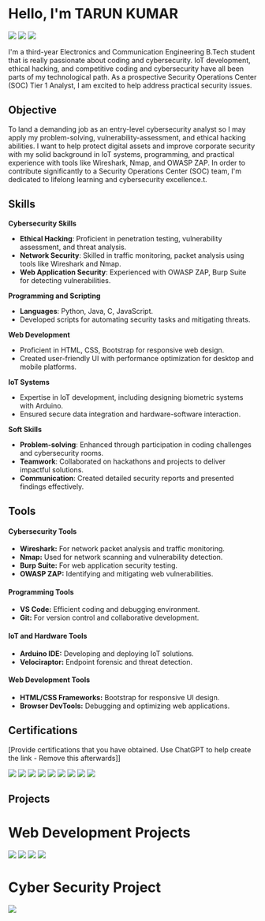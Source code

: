 # Hello, I'm TARUN KUMAR
<a href="https://www.linkedin.com/in/tarun-kumar-pathak/"><img src="https://img.shields.io/badge/-LinkedIn-0072b1?&style=for-the-badge&logo=linkedin&logoColor=white" /></a>
<a href="https://tryhackme.com/r/p/tarunkumar910"><img src="https://img.shields.io/badge/-TryHackMe-212C42?&style=for-the-badge&logo=TryHackMe&logoColor=white" /></a>
<a href="https://leetcode.com/u/tarunkumar910/"><img src="https://img.shields.io/badge/-LeetCode-FFA116?&style=for-the-badge&logo=LeetCode&logoColor=white" /></a>




I'm a third-year Electronics and Communication Engineering B.Tech student that is really passionate about coding and cybersecurity. IoT development, ethical hacking, and competitive coding and cybersecurity have all been parts of my technological path. As a prospective Security Operations Center (SOC) Tier 1 Analyst, I am excited to help address practical security issues.



## Objective

To land a demanding job as an entry-level cybersecurity analyst so I may apply my problem-solving, vulnerability-assessment, and ethical hacking abilities. I want to help protect digital assets and improve corporate security with my solid background in IoT systems, programming, and practical experience with tools like Wireshark, Nmap, and OWASP ZAP. In order to contribute significantly to a Security Operations Center (SOC) team, I'm dedicated to lifelong learning and cybersecurity excellence.t.

## Skills

**Cybersecurity Skills**

* **Ethical Hacking**: Proficient in penetration testing, vulnerability assessment, and threat analysis.
* **Network Security**: Skilled in traffic monitoring, packet analysis using tools like Wireshark and Nmap.
* **Web Application Security**: Experienced with OWASP ZAP, Burp Suite for detecting vulnerabilities.

  
**Programming and Scripting**

* **Languages**: Python, Java, C, JavaScript.
* Developed scripts for automating security tasks and mitigating threats.


**Web Development**

* Proficient in HTML, CSS, Bootstrap for responsive web design.
* Created user-friendly UI with performance optimization for desktop and mobile platforms.
  
**IoT Systems**

* Expertise in IoT development, including designing biometric systems with Arduino.
* Ensured secure data integration and hardware-software interaction.

**Soft Skills**
* **Problem-solving**: Enhanced through participation in coding challenges and cybersecurity rooms.
* **Teamwork**: Collaborated on hackathons and projects to deliver impactful solutions.
* **Communication**: Created detailed security reports and presented findings effectively.
## Tools

#### **Cybersecurity Tools**
- **Wireshark:** For network packet analysis and traffic monitoring.  
- **Nmap:** Used for network scanning and vulnerability detection.  
- **Burp Suite:** For web application security testing.  
- **OWASP ZAP:** Identifying and mitigating web vulnerabilities.  

#### **Programming Tools**
- **VS Code:** Efficient coding and debugging environment.  
- **Git:** For version control and collaborative development.

#### **IoT and Hardware Tools**
- **Arduino IDE:** Developing and deploying IoT solutions.  
- **Velociraptor:** Endpoint forensic and threat detection.

#### **Web Development Tools**
- **HTML/CSS Frameworks:** Bootstrap for responsive UI design.  
- **Browser DevTools:** Debugging and optimizing web applications.
  
  


## Certifications
[Provide certifications that you have obtained. Use ChatGPT to help create the link - Remove this afterwards]]
<div>
<a href="https://cit2.internshipstudio.com/certificates/validate_certificate.php?verify=ISETHT103046"><img src="https://img.shields.io/badge/-Cyber_Security-FF0000?&style=for-the-badge&logo=CyberSecurity&logoColor=white" /></a>
<a href="https://cit2.internshipstudio.com/certificates/validate_certificate.php?verify=ISETHI103046"><img src="https://img.shields.io/badge/-Internship-007ACC?&style=for-the-badge&logo=InternshipStudio&logoColor=white" /></a>
<a href="https://www.coursera.org/account/accomplishments/verify/36AJC7S2JA57"><img src="https://img.shields.io/badge/-Risk_Management-4D4D4D?&style=for-the-badge&logo=Google&logoColor=white" /></a>
<a href="https://www.coursera.org/account/accomplishments/verify/1JZ3FD5ZOVBA"><img src="https://img.shields.io/badge/-Linux_&_SQL-4D4D4D?&style=for-the-badge&logo=Google&logoColor=white" /></a>
<a href="https://www.coursera.org/account/accomplishments/verify/B506671WRWX4"><img src="https://img.shields.io/badge/-Foundations_of_Cybersecurity-2C2F33?&style=for-the-badge&logo=Google&logoColor=white" /></a>
<a href="https://tryhackme-certificates.s3-eu-west-1.amazonaws.com/THM-SE9TRGWNI4.pdf"><img src="https://img.shields.io/badge/-Web_Fundamentals-006400?&style=for-the-badge&logo=TryHackMe&logoColor=white" /></a>
<a href="https://tryhackme-certificates.s3-eu-west-1.amazonaws.com/THM-C2G2ZXOENZ.png"><img src="https://img.shields.io/badge/-Pre_Security_by_TryHackMe-212C42?&style=for-the-badge&logo=TryHackMe&logoColor=white" /></a>
<a href="https://www.udemy.com/certificate/UC-17a06d36-a8ca-415b-831e-e77a586a0b33/"><img src="https://img.shields.io/badge/-Python-000080?&style=for-the-badge&logo=Udemy&logoColor=white" /></a>
<a href="https://www.udemy.com/certificate/UC-53aacb89-3dfd-4d80-bed1-3db59eda547b/"><img src="https://img.shields.io/badge/-Web_Development-000080?&style=for-the-badge&logo=Udemy&logoColor=white" /></a>


</div>

## Projects

# Web  Development Projects
<a href="https://tarunkumar910.github.io/Assignment/"><img src="https://img.shields.io/badge/-Assignment-181717?&style=for-the-badge&logo=GitHub&logoColor=white" /></a>
<a href="https://tarunkumar910.github.io/cv/"><img src="https://img.shields.io/badge/-CV-181717?&style=for-the-badge&logo=GitHub&logoColor=white" /></a>
<a href="https://tarunkumar910.github.io/tin-dog-project/"><img src="https://img.shields.io/badge/-Tin_Dog_Project-F2994A?&style=for-the-badge&logo=GitHub&logoColor=white" /></a>
<a href="https://tarunkumar910.github.io/personal/"><img src="https://img.shields.io/badge/-Personal-8E44AD?&style=for-the-badge&logo=GitHub&logoColor=white" /></a>

# Cyber Security Project
<a href="https://github.com/tarunkumar910/password_strength_checker.git"><img src="https://img.shields.io/badge/-Password_Strength_Checker-8E44AD?&style=for-the-badge&logo=GitHub&logoColor=white" /></a>

 
